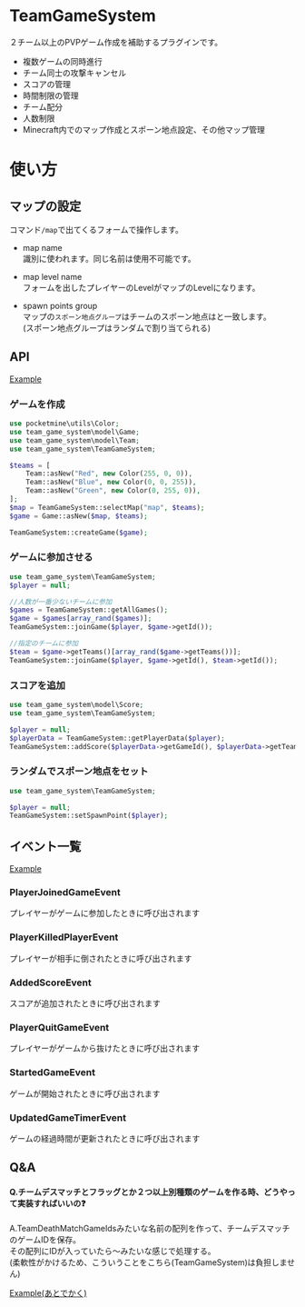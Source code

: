 # TeamGameSystem
２チーム以上のPVPゲーム作成を補助するプラグインです。
- 複数ゲームの同時進行
- チーム同士の攻撃キャンセル
- スコアの管理
- 時間制限の管理
- チーム配分
- 人数制限
- Minecraft内でのマップ作成とスポーン地点設定、その他マップ管理

# 使い方

## マップの設定
コマンド`/map`で出てくるフォームで操作します。  

- map name  
識別に使われます。同じ名前は使用不可能です。

- map level name  
フォームを出したプレイヤーのLevelがマップのLevelになります。  

- spawn points group  
マップの`スポーン地点グループ`はチームのスポーン地点はと一致します。  
(スポーン地点グループはランダムで割り当てられる)  

## API

[Example](https://github.com/MineDeepRock/team_game_system/blob/master/example/Example.php)

### ゲームを作成
```php
use pocketmine\utils\Color;
use team_game_system\model\Game;
use team_game_system\model\Team;
use team_game_system\TeamGameSystem;

$teams = [
    Team::asNew("Red", new Color(255, 0, 0)),
    Team::asNew("Blue", new Color(0, 0, 255)),
    Team::asNew("Green", new Color(0, 255, 0)),
];
$map = TeamGameSystem::selectMap("map", $teams);
$game = Game::asNew($map, $teams);

TeamGameSystem::createGame($game);
```

### ゲームに参加させる
```php
use team_game_system\TeamGameSystem;
$player = null;

//人数が一番少ないチームに参加
$games = TeamGameSystem::getAllGames();
$game = $games[array_rand($games)];
TeamGameSystem::joinGame($player, $game->getId());

//指定のチームに参加
$team = $game->getTeams()[array_rand($game->getTeams())];
TeamGameSystem::joinGame($player, $game->getId(), $team->getId());
```

### スコアを追加
```php
use team_game_system\model\Score;
use team_game_system\TeamGameSystem;

$player = null;
$playerData = TeamGameSystem::getPlayerData($player);
TeamGameSystem::addScore($playerData->getGameId(), $playerData->getTeamId(), new Score(10)); 
```

### ランダムでスポーン地点をセット
```php
use team_game_system\TeamGameSystem;

$player = null;
TeamGameSystem::setSpawnPoint($player);
```

## イベント一覧
[Example](https://github.com/MineDeepRock/team_game_system/blob/master/example/Example.php)

### PlayerJoinedGameEvent
プレイヤーがゲームに参加したときに呼び出されます

### PlayerKilledPlayerEvent
プレイヤーが相手に倒されたときに呼び出されます

### AddedScoreEvent
スコアが追加されたときに呼び出されます

### PlayerQuitGameEvent
プレイヤーがゲームから抜けたときに呼び出されます

### StartedGameEvent
ゲームが開始されたときに呼び出されます

### UpdatedGameTimerEvent
ゲームの経過時間が更新されたときに呼び出されます

## Q&A

#### Q.チームデスマッチとフラッグとか２つ以上別種類のゲームを作る時、どうやって実装すればいいの❓
A.TeamDeathMatchGameIdsみたいな名前の配列を作って、チームデスマッチのゲームIDを保存。  
その配列にIDが入っていたら～みたいな感じで処理する。  
(柔軟性がかけるため、こういうことをこちら(TeamGameSystem)は負担しません)

[Example(あとでかく)]()
